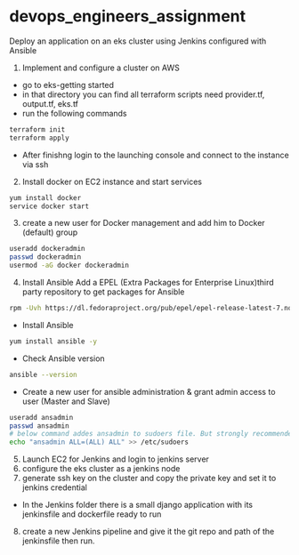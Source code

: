 # devops_engineers_assignment
Deploy an application on an eks cluster using Jenkins configured with Ansible

1. Implement and configure a cluster on AWS
  - go to eks-getting started
  - in that directory you can find all terraform scripts need provider.tf, output.tf, eks.tf
  - run the following commands
  ```sh 
  terraform init
  terraform apply
  ```
  - After finishng login to the launching console and connect to the instance via ssh
  
2. Install docker on EC2 instance and start services 
  ```sh 
  yum install docker
  service docker start
  ```

3. create a new user for Docker management and add him to Docker (default) group
```sh
useradd dockeradmin
passwd dockeradmin
usermod -aG docker dockeradmin
```

4. Install Ansible
  Add a EPEL (Extra Packages for Enterprise Linux)third party repository to get packages for Ansible 
  ```sh 
  rpm -Uvh https://dl.fedoraproject.org/pub/epel/epel-release-latest-7.noarch.rpm
  ```

  - Install Ansible
  ```sh 
  yum install ansible -y 
  ```

  - Check Ansible version 

  ```sh 
  ansible --version
  ```

  - Create a new user for ansible administration & grant admin access to user (Master and Slave)
  ```sh 
  useradd ansadmin
  passwd ansadmin
  # below command addes ansadmin to sudoers file. But strongly recommended to use "visudo" command if you are aware vi or nano editor. 
  echo "ansadmin ALL=(ALL) ALL" >> /etc/sudoers
  ```

5. Launch EC2 for Jenkins and login to jenkins server
6. configure the eks cluster as a jenkins node
7. generate ssh key on the cluster and copy the private key and set it to jenkins credential
- In the Jenkins folder there is a small django application with its jenkinsfile and dockerfile ready to run
8. create a new Jenkins pipeline and give it the git repo and path of the jenkinsfile then run.
